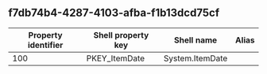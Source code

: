 ## f7db74b4-4287-4103-afba-f1b13dcd75cf

Property identifier | Shell property key | Shell name | Alias
--- | --- | --- | ---
100 | PKEY_ItemDate | System.ItemDate | 

